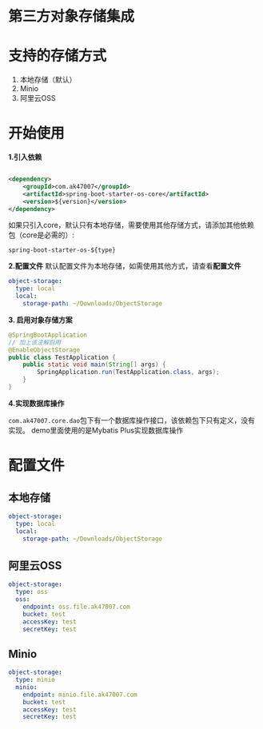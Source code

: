 # 第三方对象存储集成

# 支持的存储方式

1. 本地存储（默认）
2. Minio
3. 阿里云OSS

# 开始使用

**1.引入依赖**

```xml

<dependency>
    <groupId>com.ak47007</groupId>
    <artifactId>spring-boot-starter-os-core</artifactId>
    <version>${version}</version>
</dependency>
```

如果只引入core，默认只有本地存储，需要使用其他存储方式，请添加其他依赖包（core是必需的）:

`spring-boot-starter-os-${type}`

**2.配置文件**
默认配置文件为本地存储，如需使用其他方式，请查看**配置文件**
```yaml
object-storage:
  type: local
  local:
    storage-path: ~/Downloads/ObjectStorage
```

**3. 启用对象存储方案**
```java
@SpringBootApplication
// 加上该注解启用
@EnableObjectStorage
public class TestApplication {
    public static void main(String[] args) {
        SpringApplication.run(TestApplication.class, args);
    }
}
```

**4.实现数据库操作**

`com.ak47007.core.dao`包下有一个数据库操作接口，该依赖包下只有定义，没有实现。
demo里面使用的是Mybatis Plus实现数据库操作

# 配置文件
## 本地存储
```yaml
object-storage:
  type: local
  local:
    storage-path: ~/Downloads/ObjectStorage
```
## 阿里云OSS
```yaml
object-storage:
  type: oss
  oss:
    endpoint: oss.file.ak47007.com
    bucket: test
    accessKey: test
    secretKey: test
```
## Minio
```yaml
object-storage:
  type: minio
  minio:
    endpoint: minio.file.ak47007.com
    bucket: test
    accessKey: test
    secretKey: test
```